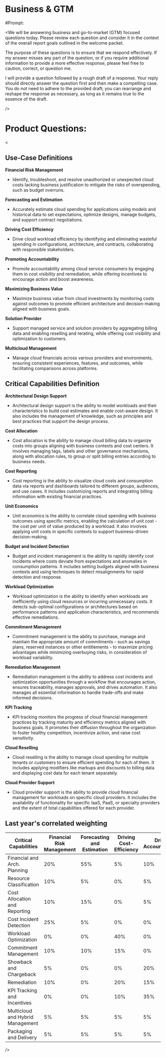# Business & GTM
#Prompt:

<We will be answering business and go-to-market (GTM) focused questions today. Please review each question and consider it in the context of the overall report goals outlined in the welcome packet.

The purpose of these questions is to ensure that we respond effectively. If my answer misses any part of the question, or if you require additional information to provide a more effective response, please feel free to caution, correct, or question me.

I will provide a question followed by a rough draft of a response. Your reply should directly answer the question first and then make a compelling case. You do not need to adhere to the provided draft; you can rearrange and reshape the response as necessary, as long as it remains true to the essence of the draft.

/>

# Product Questions: 


<
## Use-Case Definitions

**Financial Risk Management**
- Identify, troubleshoot, and resolve unauthorized or unexpected cloud costs lacking business justification to mitigate the risks of overspending, such as budget overruns.

**Forecasting and Estimation**
- Accurately estimate cloud spending for applications using models and historical data to set expectations, optimize designs, manage budgets, and support contract negotiations.

**Driving Cost Efficiency**
- Drive cloud workload efficiency by identifying and eliminating wasteful spending in configurations, architecture, and contracts, collaborating with responsible stakeholders.

**Promoting Accountability**
- Promote accountability among cloud service consumers by engaging them in cost visibility and remediation, while offering incentives to encourage action and boost awareness.

**Maximizing Business Value**
- Maximize business value from cloud investments by monitoring costs against outcomes to promote efficient architecture and decision-making aligned with business goals.

**Solution Provider**
- Support managed service and solution providers by aggregating billing data and enabling reselling and rerating, while offering cost visibility and optimization to customers.

**Multicloud Management**
- Manage cloud financials across various providers and environments, ensuring consistent experiences, features, and outcomes, while facilitating comparisons across platforms.

## Critical Capabilities Definition

**Architectural Design Support**
- Architectural design support is the ability to model workloads and their characteristics to build cost estimates and enable cost-aware design. It also includes the management of knowledge, such as principles and best practices that support the design process.

**Cost Allocation**
- Cost allocation is the ability to manage cloud billing data to organize costs into groups aligning with business contexts and cost centers. It involves managing tags, labels and other governance mechanisms, along with allocation rules, to group or split billing entries according to business needs.

**Cost Reporting**
- Cost reporting is the ability to visualize cloud costs and consumption data via reports and dashboards tailored to different groups, audiences, and use cases. It includes customizing reports and integrating billing information with existing financial practices.

**Unit Economics**
- Unit economics is the ability to correlate cloud spending with business outcomes using specific metrics, enabling the calculation of unit cost - the cost per unit of value produced by a workload. It also involves applying unit costs in specific contexts to support business-driven decision-making.

**Budget and Incident Detection**
- Budget and incident management is the ability to rapidly identify cost incidents where costs deviate from expectations and anomalies in consumption patterns. It includes setting budgets aligned with business contexts and using techniques to detect misalignments for rapid detection and response.

**Workload Optimization**
- Workload optimization is the ability to identify when workloads are inefficiently using cloud resources or incurring unnecessary costs. It detects sub-optimal configurations or architectures based on performance patterns and application characteristics, and recommends effective remediations.

**Commitment Management**
- Commitment management is the ability to purchase, manage and maintain the appropriate amount of commitments - such as savings plans, reserved instances or other entitlements - to maximize pricing advantages while minimizing overbuying risks, in consideration of workload variability.

**Remediation Management**
- Remediation management is the ability to address cost incidents and optimization opportunities through a workflow that encourages action, ensures traceability, manages approvals, and drives automation. It also manages all essential information to handle trade-offs and make informed decisions.

**KPI Tracking**
- KPI tracking monitors the progress of cloud financial management practices by tracking maturity and efficiency metrics aligned with business goals. It promotes their diffusion throughout the organization to foster healthy competition, incentivize action, and raise cost sensitivity.

**Cloud Reselling**
- Cloud reselling is the ability to manage cloud spending for multiple tenants or customers to ensure efficient spending for each of them. It includes applying modifiers like markups and discounts to billing data and displaying cost data for each tenant separately.

**Cloud Provider Support**
- Cloud provider support is the ability to provide cloud financial management for workloads on specific cloud providers. It includes the availability of functionality for specific IaaS, PaaS, or specialty providers and the extent of total capabilities offered for each provider.

## Last year's correlated weighting 

|Critical Capabilities|Financial Risk Management|Forecasting and Estimation|Driving Cost-Efficiency|Drive Accountability|Driving Business Value|Solution Provider|
|---|---|---|---|---|---|---|
|Financial and Arch. Planning|20%|55%|5%|10%|0%|5%|
|Resource Classification|10%|5%|0%|5%|30%|10%|
|Cost Allocation and Reporting|10%|15%|0%|5%|45%|10%|
|Cost Incident Detection|25%|5%|0%|0%|5%|5%|
|Workload Optimization|0%|0%|40%|0%|0%|10%|
|Commitment Management|10%|10%|15%|0%|0%|10%|
|Showback and Chargeback|5%|0%|0%|20%|0%|30%|
|Remediation|10%|0%|20%|15%|0%|5%|
|KPI Tracking and Incentives|0%|0%|10%|35%|10%|0%|
|Multicloud and Hybrid Management|5%|5%|5%|5%|5%|5%|
|Packaging and Delivery|5%|5%|5%|5%|5%|10%|
/>